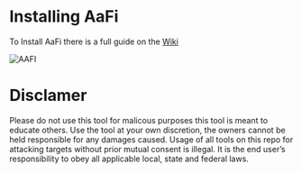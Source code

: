 # Installing AaFi
To Install AaFi there is a full guide on the [Wiki](https://docs.aafi.xyz "AaFi Wiki")

![AAFI](https://user-images.githubusercontent.com/49574294/113784952-d5089800-96fb-11eb-99c4-3db45eb0fb07.png)

# Disclamer
Please do not use this tool for malicous purposes this tool is meant to educate others. Use the tool at your own discretion, the owners cannot be held responsible for any damages caused. Usage of all tools on this repo for attacking targets without prior mutual consent is illegal. It is the end user’s responsibility to obey all applicable local, state and federal laws.
